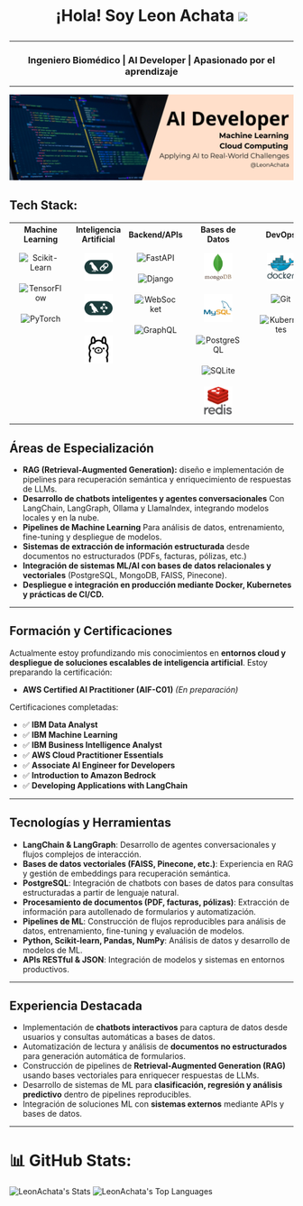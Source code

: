 # <p align="center">¡Hola! Soy Leon Achata <img src="https://media.giphy.com/media/hvRJCLFzcasrR4ia7z/giphy.gif" width="30"> </p>
---
### <p align="center"> Ingeniero Biomédico | AI Developer | Apasionado por el aprendizaje </p>

---
![Banner](banner/Banner%20Leon.png)

## Tech Stack:
<div align="center">
  <table align="center" width="100%" border="0">
    <tr>
      <th width="16.66%">Machine Learning</th>
      <th width="16.66%">Inteligencia Artificial</th>
      <th width="16.66%">Backend/APIs</th>
      <th width="16.66%">Bases de Datos</th>
      <th width="16.66%">DevOps</th>
      <th width="16.66%">Cloud</th>
    </tr>
    <tr>
      <td valign="top" align="center">
        <img style="margin: 10px" src="https://upload.wikimedia.org/wikipedia/commons/0/05/Scikit_learn_logo_small.svg" alt="Scikit-Learn" height="50" />
        <img style="margin: 10px" src="https://www.vectorlogo.zone/logos/tensorflow/tensorflow-icon.svg" alt="TensorFlow" height="50" />
        <img style="margin: 10px" src="https://www.vectorlogo.zone/logos/pytorch/pytorch-icon.svg" alt="PyTorch" height="50" />
      </td>
      <td valign="top" align="center">
        <img style="margin: 10px" src="https://raw.githubusercontent.com/lobehub/lobe-icons/refs/heads/master/packages/static-png/light/langchain-color.png" alt="LangChain" height="50" />
        <img style="margin: 10px" src="https://raw.githubusercontent.com/lobehub/lobe-icons/refs/heads/master/packages/static-png/light/langgraph-color.png" alt="LangGraph" height="50" />
        <img style="margin: 10px" src="https://raw.githubusercontent.com/lobehub/lobe-icons/refs/heads/master/packages/static-png/light/ollama.png" alt="Ollama" height="50" />
      </td>
      <td valign="top" align="center">
        <img style="margin: 10px" src="https://cdn.worldvectorlogo.com/logos/fastapi.svg" alt="FastAPI" height="50" />
        <img style="margin: 10px" src="https://cdn.worldvectorlogo.com/logos/django.svg" alt="Django" height="50" />
        <img style="margin: 10px" src="https://upload.wikimedia.org/wikipedia/commons/thumb/c/cd/WebSocket_colored_logo.svg/1200px-WebSocket_colored_logo.svg.png" alt="WebSocket" height="50" />
        <img style="margin: 10px" src="https://avatars.githubusercontent.com/u/12972006?s=280&v=4" alt="GraphQL" height="50" />
      </td>
      <td valign="top" align="center">
        <img style="margin: 10px" src="https://raw.githubusercontent.com/devicons/devicon/master/icons/mongodb/mongodb-original-wordmark.svg" alt="MongoDB" height="50" />
        <img style="margin: 10px" src="https://raw.githubusercontent.com/devicons/devicon/master/icons/mysql/mysql-original-wordmark.svg" alt="MySQL" height="50" />
        <img style="margin: 10px" src="https://www.vectorlogo.zone/logos/postgresql/postgresql-icon.svg" alt="PostgreSQL" height="50" />
        <img style="margin: 10px" src="https://www.vectorlogo.zone/logos/sqlite/sqlite-icon.svg" alt="SQLite" height="50" />
        <img style="margin: 10px" src="https://raw.githubusercontent.com/devicons/devicon/master/icons/redis/redis-original-wordmark.svg" alt="Redis" height="50" />
      </td>
      <td valign="top" align="center">
        <img style="margin: 10px" src="https://raw.githubusercontent.com/devicons/devicon/master/icons/docker/docker-original-wordmark.svg" alt="Docker" height="50" />
        <img style="margin: 10px" src="https://www.vectorlogo.zone/logos/git-scm/git-scm-icon.svg" alt="Git" height="50" />
        <img style="margin: 10px" src="https://www.vectorlogo.zone/logos/kubernetes/kubernetes-icon.svg" alt="Kubernetes" height="50" />
      </td>
      <td valign="top" align="center">
        <img style="margin: 10px" src="https://raw.githubusercontent.com/devicons/devicon/master/icons/amazonwebservices/amazonwebservices-original-wordmark.svg" alt="AWS" height="50" />
        <img style="margin: 10px" src="https://www.vectorlogo.zone/logos/microsoft_azure/microsoft_azure-icon.svg" alt="Azure" height="50" />
      </td>
    </tr>
  </table>
</div>

## Áreas de Especialización

- **RAG (Retrieval-Augmented Generation):** diseño e implementación de pipelines para recuperación semántica y enriquecimiento de respuestas de LLMs.
- **Desarrollo de chatbots inteligentes y agentes conversacionales** Con LangChain, LangGraph, Ollama y LlamaIndex, integrando modelos locales y en la nube.
- **Pipelines de Machine Learning** Para análisis de datos, entrenamiento, fine-tuning y despliegue de modelos.
- **Sistemas de extracción de información estructurada** desde documentos no estructurados (PDFs, facturas, pólizas, etc.)
- **Integración de sistemas ML/AI con bases de datos relacionales y vectoriales** (PostgreSQL, MongoDB, FAISS, Pinecone).
- **Despliegue e integración en producción mediante Docker, Kubernetes y prácticas de CI/CD.**
---

## Formación y Certificaciones

Actualmente estoy profundizando mis conocimientos en **entornos cloud y despliegue de soluciones escalables de inteligencia artificial**. Estoy preparando la certificación:

- **AWS Certified AI Practitioner (AIF-C01)** *(En preparación)*

Certificaciones completadas:

- ✅ **IBM Data Analyst**
- ✅ **IBM Machine Learning**
- ✅ **IBM Business Intelligence Analyst**
- ✅ **AWS Cloud Practitioner Essentials**
- ✅ **Associate AI Engineer for Developers**
- ✅ **Introduction to Amazon Bedrock**
- ✅ **Developing Applications with LangChain**
---

## Tecnologías y Herramientas

- **LangChain & LangGraph**: Desarrollo de agentes conversacionales y flujos complejos de interacción.
- **Bases de datos vectoriales (FAISS, Pinecone, etc.)**: Experiencia en RAG y gestión de embeddings para recuperación semántica.
- **PostgreSQL**: Integración de chatbots con bases de datos para consultas estructuradas a partir de lenguaje natural.
- **Procesamiento de documentos (PDF, facturas, pólizas)**: Extracción de información para autollenado de formularios y automatización.
- **Pipelines de ML**: Construcción de flujos reproducibles para análisis de datos, entrenamiento, fine-tuning y evaluación de modelos.
- **Python, Scikit-learn, Pandas, NumPy**: Análisis de datos y desarrollo de modelos de ML.
- **APIs RESTful & JSON**: Integración de modelos y sistemas en entornos productivos.

---

## Experiencia Destacada

- Implementación de **chatbots interactivos** para captura de datos desde usuarios y consultas automáticas a bases de datos.
- Automatización de lectura y análisis de **documentos no estructurados** para generación automática de formularios.
- Construcción de pipelines de **Retrieval-Augmented Generation (RAG)** usando bases vectoriales para enriquecer respuestas de LLMs.
- Desarrollo de sistemas de ML para **clasificación, regresión y análisis predictivo** dentro de pipelines reproducibles.
- Integración de soluciones ML con **sistemas externos** mediante APIs y bases de datos.

---

# 📊 GitHub Stats:
![LeonAchata's Stats](https://github-readme-stats.vercel.app/api?username=LeonAchata&theme=react&show_icons=true&hide_border=true&count_private=true)
![LeonAchata's Top Languages](https://github-readme-stats.vercel.app/api/top-langs/?username=LeonAchata&theme=react&show_icons=true&hide_border=true&layout=compact)
